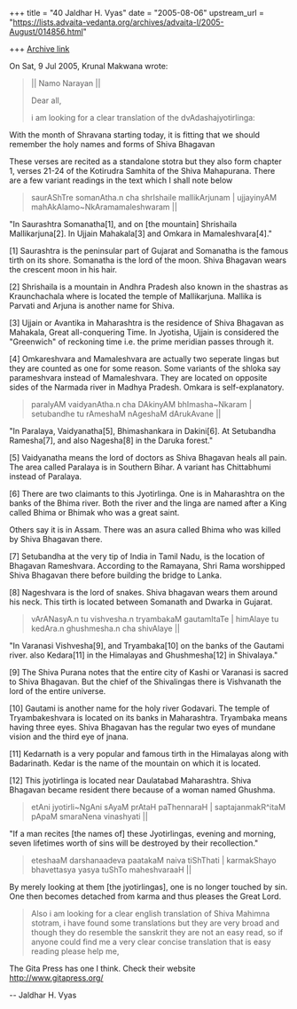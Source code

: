 +++
title = "40 Jaldhar H. Vyas"
date = "2005-08-06"
upstream_url = "https://lists.advaita-vedanta.org/archives/advaita-l/2005-August/014856.html"

+++
[Archive link](https://lists.advaita-vedanta.org/archives/advaita-l/2005-August/014856.html)

On Sat, 9 Jul 2005, Krunal Makwana wrote:

> || Namo Narayan ||
>
> Dear all,
>
> i am looking for a clear translation of the dvAdashajyotirlinga:
>

With the month of Shravana starting today, it is fitting that we should 
remember the holy names and forms of Shiva Bhagavan

These verses are recited as a standalone stotra but they also form chapter 
1, verses 21-24 of the Kotirudra Samhita of the Shiva Mahapurana.  There 
are a few variant readings in the text which I shall note below


> saurAShTre somanAtha.n cha shrIshaile mallikArjunam |
> ujjayinyAM mahAkAlamo~NkAramamaleshwaram ||
>

"In Saurashtra Somanatha[1], and on [the mountain] Shrishaila Mallikarjuna[2].
In Ujjain Mahakala[3] and Omkara in Mamaleshvara[4]."

[1] Saurashtra is the peninsular part of Gujarat and Somanatha is the 
famous tirth on its shore.  Somanatha is the lord of the moon.  Shiva 
Bhagavan wears the crescent moon in his hair.

[2] Shrishaila is a mountain in Andhra Pradesh also known in the 
shastras as Kraunchachala where is located the temple of Mallikarjuna.
Mallika is Parvati and Arjuna is another name for Shiva.

[3] Ujjain or Avantika in Maharashtra is the residence of Shiva Bhagavan 
as Mahakala, Great all-conquering Time.  In Jyotisha, Ujjain is considered 
the "Greenwich" of reckoning time i.e. the prime meridian passes through it.

[4] Omkareshvara and Mamaleshvara are actually two seperate lingas but 
they are counted as one for some reason.  Some variants of the shloka 
say parameshvara instead of Mamaleshvara.  They are located on opposite 
sides of the Narmada river in Madhya Pradesh.  Omkara is self-explanatory.

> paralyAM vaidyanAtha.n cha DAkinyAM bhImasha~Nkaram |
> setubandhe tu rAmeshaM nAgeshaM dArukAvane ||
>

"In Paralaya, Vaidyanatha[5], Bhimashankara in Dakini[6].
At Setubandha Ramesha[7], and also Nagesha[8] in the Daruka forest."

[5] Vaidyanatha means the lord of doctors as Shiva Bhagavan heals all 
pain.  The area called Paralaya is in Southern Bihar. A variant has
Chittabhumi instead of Paralaya.

[6] There are two claimants to this Jyotirlinga.  One is in Maharashtra on 
the banks of the Bhima river.  Both the river and the linga are named 
after a King called Bhima or Bhimak who was a great saint.

Others say it is in Assam.  There was an asura called Bhima who was 
killed by Shiva Bhagavan there.

[7] Setubandha at the very tip of India in Tamil Nadu, is the location of 
Bhagavan Rameshvara.  According to the Ramayana, Shri Rama worshipped 
Shiva Bhagavan there before building the bridge to Lanka.

[8] Nageshvara is the lord of snakes.  Shiva bhagavan wears them around 
his neck.  This tirth is located between Somanath and Dwarka in Gujarat.


> vArANasyA.n tu vishvesha.n tryambakaM gautamItaTe |
> himAlaye tu kedAra.n ghushmesha.n cha shivAlaye ||
>

"In Varanasi Vishvesha[9], and Tryambaka[10] on the banks of the Gautami river.
also Kedara[11] in the Himalayas and Ghushmesha[12] in Shivalaya."

[9] The Shiva Purana notes that the entire city of Kashi or Varanasi is 
sacred to Shiva Bhagavan.  But the chief of the Shivalingas there is 
Vishvanath the lord of the entire universe.

[10]  Gautami is another name for the holy river Godavari.  The temple of 
Tryambakeshvara is located on its banks in Maharashtra.  Tryambaka means 
having three eyes.  Shiva Bhagavan has the regular two eyes of mundane 
vision and the third eye of jnana.

[11] Kedarnath is a very popular and famous tirth in the Himalayas along 
with Badarinath.  Kedar is the name of the mountain on which it is located.

[12] This jyotirlinga is located near Daulatabad Maharashtra.  Shiva 
Bhagavan became resident there because of a woman named Ghushma.

> etAni jyotirli~NgAni sAyaM prAtaH paThennaraH |
> saptajanmakR^itaM pApaM smaraNena vinashyati ||
>

"If a man recites [the names of] these Jyotirlingas, evening and morning,
seven lifetimes worth of sins will be destroyed by their recollection."

> eteshaaM darshanaadeva paatakaM naiva tiShThati |
> karmakShayo bhavettasya yasya tuShTo maheshvaraaH ||
>

By merely looking at them [the jyotirlingas], one is no longer touched by 
sin. One then becomes detached from karma and thus pleases the Great Lord.


> Also i am looking for a clear english translation of Shiva Mahimna stotram, i 
> have found some translations but they are very broad and though they do 
> resemble the sanskrit they are not an easy read, so if anyone could find me a 
> very clear concise translation that is easy reading please help me,

The Gita Press has one I think.  Check their website http://www.gitapress.org/

-- 
Jaldhar H. Vyas <jaldhar at braincells.com>

